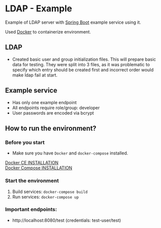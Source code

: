 # LDAP - Example

Example of LDAP server with [Spring Boot](https://projects.spring.io/spring-boot/) example service using it.

Used [Docker](https://www.docker.com/) to containerize environment.  

## LDAP
* Created basic user and group initialization files. This will prepare basic data for testing. They were split into 3 files, as it was problematic to specify which entry should be created first and incorrect order would make ldap fail at start.

## Example service
* Has only one example endpoint
* All endpoints require role/group: developer
* User passwords are encoded via bcrypt

## How to run the environment?

### Before you start
* Make sure you have `Docker` and `docker-compose` installed.

[Docker CE INSTALLATION](https://docs.docker.com/install/linux/docker-ce/ubuntu/)  
[Docker Compose INSTALLATION](https://docs.docker.com/compose/install/#prerequisites)

### Start the environment
1. Build services:
    `docker-compose build`
2. Run services:
    `docker-compose up`

### Important endpoints:
* http://localhost:8080/test (credentials: test-user/test)
